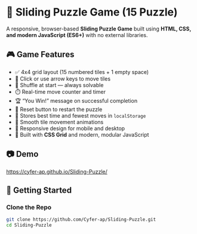 # 🔢 Sliding Puzzle Game (15 Puzzle)

A responsive, browser-based **Sliding Puzzle Game** built using **HTML, CSS, and modern JavaScript (ES6+)** with no external libraries.

## 🎮 Game Features

- ✅ 4x4 grid layout (15 numbered tiles + 1 empty space)
- 🎯 Click or use arrow keys to move tiles
- 🔀 Shuffle at start — always solvable
- ⏱️ Real-time move counter and timer
- 🏆 “You Win!” message on successful completion
- 🔁 Reset button to restart the puzzle
- 💾 Stores best time and fewest moves in `localStorage`
- 🧩 Smooth tile movement animations
- 📱 Responsive design for mobile and desktop
- 🎨 Built with **CSS Grid** and modern, modular JavaScript

## 📷 Demo

https://cyfer-ap.github.io/Sliding-Puzzle/

## 🚀 Getting Started

### Clone the Repo

```bash
git clone https://github.com/Cyfer-ap/Sliding-Puzzle.git
cd Sliding-Puzzle
